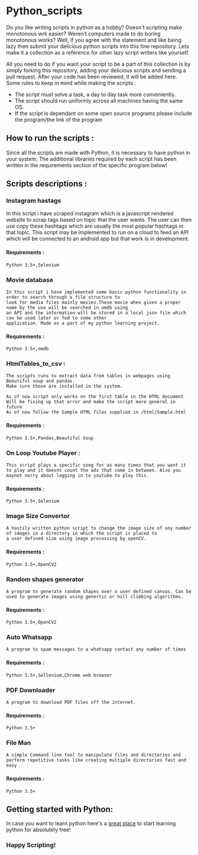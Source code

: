 # Python_scripts

Do you like writing scripts in python as a hobby? Doesn't scripting make monotonous wrk easier? Weren't computers made to do boring monotonous works? Well, if you agree with the statement and like being lazy then submit your delicious python scripts into this fine repository. Lets make it a collection as a reference for other lazy script writers like yourself. 

All you need to do if you want your script to be a part of this collection is by simply forking this repository, adding your delicious scripts and sending a pull request. After your code has been reviewed, it will be added here. Some rules to keep in mind while making the scripts : 

* The script must solve a task, a day to day task more conveniently.
* The script should run uniformly across all machines having the same OS. 
* If the script is dependant on some open source programs please include the program/the link of the program 


## How to run the scripts :

Since all the scripts are made with Python, it is necessary to have python in your system. The additional libraries required by each script has been written in the requirements section of the specific program below!

## Scripts descriptions : 
 
### Instagram hastags 

   In this script i have scraped instagram which is a javascript rendered website to scrap tags based on topic that the user wants.
   The user can then use copy these hashtags which are usually the most popular hashtags in that topic.
   This script may be implemented to run on a cloud to feed an API which will be connected to an android app but that work is in 
   development.
     
####    Requirements :
    Python 3.5+,Selenium

### Movie database 
    
    In this script i have implemented some basic python functionality in order to search through a file structure to 
    look for media files mainly movies.These movie when given a proper name by the use will be searched in omdb using 
    an API and the information will be stored in a local json file which can be used later or fed to some other 
    application. Made as a part of my python learning project.
    
####    Requirements :
    Python 3.5+,omdb

### HtmlTables_to_csv :

    The scripts runs to extract data from tables in webpages using Beautiful soup and pandas.
    Make sure those are installed in the system. 

    As of now script only works on the first table in the HTML document
    Will be fixing up that error and make the script more general in future
    As of now follow the Sample HTML files supplied in /html/Sample.html

####    Requirements :

    Python 3.5+,Pandas,Beautiful Soup

### On Loop Youtube Player :

    This script plays a specific song for as many times that you want it to play and it doesnt count the ads that come in between. Also you maynot norry about logging in to youtube to play this. 

####    Requirements :

    Python 3.5+,Selenium
    
### Image Size Convertor

    A hastily written python script to change the image size of any number of images in a directory in which the script is placed to 
    a user defined size using image processing by openCV.

####    Requirements :
 
    Python 3.5+,OpenCV2

### Random shapes generator 

    A program to generate random shapes over a user defined canvas. Can be used to generate images using genertic or hill climbing algorithms.

####    Requirements :

    Python 3.5+,OpenCV2

### Auto Whatsapp

    A program to spam messages to a whatsapp contact any number of times

####    Requirements :

    Python 3.5+,Sellenium,Chrome web browser

### PDF Downloader

    A program to download PDF files off the internet. 

####    Requirements :

    Python 3.5+

### File Man

    A simple Command line tool to manipulate files and directories and perform repetitive tasks like creating multiple directories fast and easy

####    Requirements :

    Python 3.5+

## Getting started with Python: 

In case you want to learn python here's a [great place](https://guide.freecodecamp.org/python/) to start learning python for absolutely free!

### Happy Scripting!
